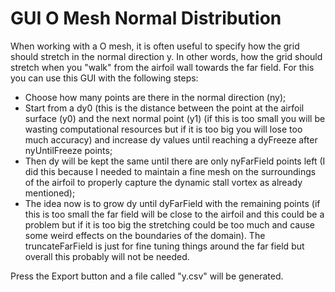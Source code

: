 # GUI O Mesh Normal Distribution

When working with a O mesh, it is often useful to specify how the grid should stretch in the normal direction y. In other words, how the grid should stretch when you "walk" from the airfoil wall towards the far field. For this you can use this GUI with the following steps:

- Choose how many points are there in the normal direction (ny);
- Start from a dy0 (this is the distance between the point at the airfoil surface (y0) and the next normal point (y1) (if this is too small you will be wasting computational resources but if it is too big you will lose too much accuracy) and increase dy values until reaching a dyFreeze after nyUntilFreeze points;
- Then dy will be kept the same until there are only nyFarField points left (I did this because I needed to maintain a fine mesh on the surroundings of the airfoil to properly capture the dynamic stall vortex as already mentioned);
- The idea now is to grow dy until dyFarField with the remaining points (if this is too small the far field will be close to the airfoil and this could be a problem but if it is too big the stretching could be too much and cause some weird effects on the boundaries of the domain). The truncateFarField is just for fine tuning things around the far field but overall this probably will not be needed. 


Press the Export button and a file called "y.csv" will be generated. 

